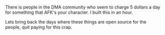 There is people in the DMA community who seem to charge 5 dollars a day for something that AFK's your character. I built this in an hour.

Lets bring back the days where these things are open source for the people, quit paying for this crap.
